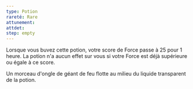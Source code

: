 ```yaml
---
type: Potion
rareté: Rare
attunement:
attdet:
step: empty
---
```

Lorsque vous buvez cette potion, votre score de Force passe à 25 pour 1 heure. La potion n'a aucun effet sur vous si votre Force est déjà supérieure ou égale à ce score.

Un morceau d'ongle de géant de feu flotte au milieu du liquide transparent de la potion.